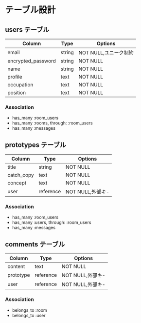 # テーブル設計

## users テーブル

| Column             | Type   | Options             |
| ------------------ | ------ | --------------------|
| email              | string | NOT NULL,ユニーク制約 |
| encrypted_password | string | NOT NULL            |
| name               | string | NOT NULL            |
| profile            | text   | NOT NULL            |
| occupation         | text   | NOT NULL            |
| position           | text   | NOT NULL            |

### Association

- has_many :room_users
- has_many :rooms, through: :room_users
- has_many :messages

## prototypes テーブル


| Column             | Type      | Options             |
| ------------------ | ------    | --------------------|
| title              | string    | NOT NULL            |
| catch_copy         | text      | NOT NULL            |
| concept            | text      | NOT NULL            |
| user               | reference | NOT NULL,外部キ-     |

### Association

- has_many :room_users
- has_many :users, through: :room_users
- has_many :messages

## comments テーブル

| Column             | Type      | Options             |
| ------------------ | --------- |---------------------|
| content            | text      | NOT NULL            |
| prototype          | reference | NOT NULL,外部キ-     |
| user               | reference | NOT NULL,外部キ-     |

### Association

- belongs_to :room
- belongs_to :user